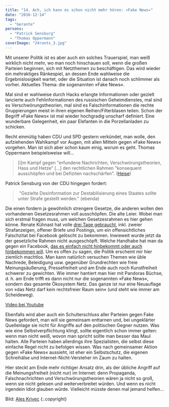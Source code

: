 ```yaml
---
title: "14. Ach, ich kann es schon nicht mehr hören: »Fake News«"
date: "2016-12-14"
tags:
  - "Gerante"
persons:
  - "Patrick Sensburg"
  - "Thomas Oppermann"
coverImage: "24rants_3.jpg"
---
```


Mit unserer Politik ist es aber auch ein solches Trauerspiel, man weiß wirklich nicht mehr, wo man noch hinschauen soll, wenn die großen Parteien beginnen, sich mit Netzthemen zu beschäftigen. Das wird wieder ein mehraktiges Ränkespiel, an dessen Ende wahlweise die Ergebnislosigkeit wartet, oder die Situation ist danach noch schlimmer als vorher. Aktuelles Thema: die sogenannten »Fake News«.

Mal sind er wahlweise durch Hacks erlangte Informationen oder gezielt lancierte auch Fehlinformationen des russischen Geheimdienstes, mal sind es Verschwörungstheorien, mal sind es Falschinformationen die rechte Gruppierungen meist in ihren eigenen Reihen/Filterblasen teilen. Schon der Begriff »Fake News« ist mal wieder hochgradig unscharf definiert. Eine wunderbare Gelegenheit, ein paar Elefanten in die Porzellanladen zu schicken.

Recht einmütig haben CDU und SPD gestern verkündet, man wolle, den aufziehenden Wahlkampf vor Augen, mit allen Mitteln gegen »Fake News« vorgehen. Man ist sich aber schon kaum einig, worum es geht. Thomas Oppermann beispielsweise will…

> \[i\]m Kampf gegen "erfundene Nachrichten, Verschwörungstheorien, Hass und Hetze" \[…\] den rechtlichen Rahmen "konsequent ausschöpfen und bei Defiziten nachschärfen". ([Heise](https://www.heise.de/newsticker/meldung/Unionspolitiker-wollen-Strafregelungen-gegen-Fake-News-3568911.html))

Patrick Sensburg von der CDU hingegen fordert:

>  "Gezielte Desinformation zur Destabilisierung eines Staates sollte unter Strafe gestellt werden." (ebenda)

Die einen fordern ja gewöhnlich strengere Gesetze, die anderen wollen den vorhandenen Gesetzesrahmen voll ausschöpfen. Die alte Leier. Wobei man sich erstmal fragen muss, um welchen Gesetzesrahmen es hier gehen könne. Renate Kühnast hat volle [drei Tage gebraucht](http://www.spiegel.de/netzwelt/netzpolitik/renate-kuenast-strafanzeige-nach-erfundenem-freiburg-zitat-auf-facebook-a-1125240.html), inkl. zweier Strafanzeigen, offener Briefe und Postings, um ein offensichtliches Falschzitat bei Facebook gelöscht zu bekommen. Inwieweit wurde jetzt da der gesetzliche Rahmen nicht ausgeschöpft. Welche Handhabe hat man da gegen ein Facebook, [das es einfach nicht hinbekommt oder auch hinbekommen will](http://www.zeit.de/digital/internet/2016-12/fake-news-facebook-catch-22/komplettansicht). Um es offen zu sagen, die Politik erscheint mir hier ziemlich machtlos. Man kann natürlich versuchen Themen wie üble Nachrede, Beleidigung usw. gegenüber Grundrechten wie freie Meinungsäußerung, Pressefreiheit und am Ende auch noch Kunstfreiheit schwerer zu gewichten. Wie immer hantiert man hier mit Pandoras Büchse, d. h. am Ende trifft es dann nicht nur die sogenannten »Fake News«, sondern das gesamte Ökosystem Netz. Das ganze ist nur eine Neuauflage von »das Netz darf kein rechtsfreier Raum sein« (und steht wie immer am Scheideweg).

<a href="https://www.youtube.com/watch?v=wgWjUCSVH5g">Video bei Youtube</a>

Ebenfalls wird aber auch ein Schulterschluss aller Parteien gegen Fake News gefordert, man will sie gemeinsam enttarnen und, bei ungeklärter Quellenlage sie nicht für Angriffe auf den politischen Gegner nutzen. Was wie eine Selbstverpflichtung klingt, sollte eigentlich schon immer gelten: wenn man nicht weiß, wovon man spricht sollte man besser das Maul halten. Alle Parteien haben allerdings ihre Spezialisten, die selbst diese einfache Regel nicht zu befolgen wissen. Was nach gemeinsamer Aktion gegen »Fake News« aussieht, ist eher ein Selbstschutz, die eigenen Schreihälse und Internet-Nicht-Versteher im Zaum zu halten.

Hier steckt am Ende mehr richtiger Ansatz drin, als der übliche Angriff auf die Meinungsfreiheit (nicht nur) im Internet: denn Propaganda, Falschnachrichten und Verschwörungstheorien wären ja nicht so groß, wenn sie nicht gelesen und weiterverbreitet würden. Und wenn es nicht irgendein Idiot glauben würde. Vielleicht müsste denen mal jemand helfen…



Bild:  [Ales Krivec](https://unsplash.com/@aleskrivec) {:.copyright}
